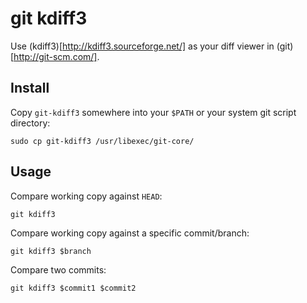 # git kdiff3

Use (kdiff3)[http://kdiff3.sourceforge.net/] as your diff viewer in (git)[http://git-scm.com/].

## Install

Copy `git-kdiff3` somewhere into your `$PATH` or your system git script directory:

	sudo cp git-kdiff3 /usr/libexec/git-core/

## Usage

Compare working copy against `HEAD`:

	git kdiff3
	
Compare working copy against a specific commit/branch:

	git kdiff3 $branch

Compare two commits:

	git kdiff3 $commit1 $commit2
